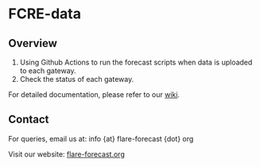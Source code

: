 # FCRE-data

## Overview
1. Using Github Actions to run the forecast scripts when data is uploaded to each gateway.
2. Check the status of each gateway. 

For detailed documentation, please refer to our [wiki](https://github.com/FLARE-forecast/flare-forecast.github.io/wiki).

## Contact
For queries, email us at: info {at} flare-forecast {dot} org

Visit our website: [flare-forecast.org](https://flare-forecast.org)
